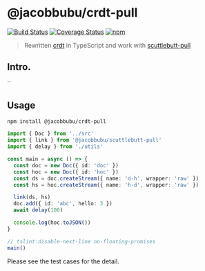 # @jacobbubu/crdt-pull

[![Build Status](https://travis-ci.org/jacobbubu/crdt-pull.svg)](https://travis-ci.org/jacobbubu/crdt-pull)
[![Coverage Status](https://coveralls.io/repos/github/jacobbubu/crdt-pull/badge.svg)](https://coveralls.io/github/jacobbubu/crdt-pull)
[![npm](https://img.shields.io/npm/v/@jacobbubu/crdt-pull.svg)](https://www.npmjs.com/package/@jacobbubu/crdt-pull/)

> Rewritten [crdt](https://github.com/dominictarr/crdt) in TypeScript and work with [scuttlebutt-pull](https://github.com/jacobbubu/scuttlebutt-pull)

## Intro.

``

## Usage

```bash
npm install @jacobbubu/crdt-pull
```

``` ts
import { Doc } from '../src'
import { link } from '@jacobbubu/scuttlebutt-pull'
import { delay } from './utils'

const main = async () => {
  const doc = new Doc({ id: 'doc' })
  const hoc = new Doc({ id: 'hoc' })
  const ds = doc.createStream({ name: 'd-h', wrapper: 'raw' })
  const hs = hoc.createStream({ name: 'h-d', wrapper: 'raw' })

  link(ds, hs)
  doc.add({ id: 'abc', hello: 3 })
  await delay(100)

  console.log(hoc.toJSON())
}

// tslint:disable-next-line no-floating-promises
main()
```

Please see the test cases  for the detail.
